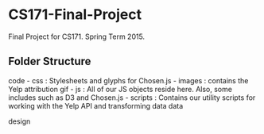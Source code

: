 # CS171-Final-Project

Final Project for CS171. Spring Term 2015.

## Folder Structure

code
	- css     : Stylesheets and glyphs for Chosen.js
	- images  : contains the Yelp attribution gif
	- js      : All of our JS objects reside here. Also, some includes such as D3 and Chosen.js
	- scripts : Contains our utility scripts for working with the Yelp API and transforming data
data

design